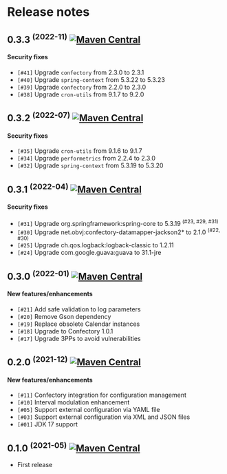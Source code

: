 # Release notes

## 0.3.3 <sup>(2022-11)</sup> [![Maven Central](https://img.shields.io/maven-central/v/net.obvj/agents?color=blue&versionPrefix=0.3.3)](https://search.maven.org/search?q=g:net.obvj%20AND%20a:agents%20AND%20v:0.3.3)

#### Security fixes

- `[#41]` Upgrade `confectory` from 2.3.0 to 2.3.1
- `[#40]` Upgrade `spring-context` from 5.3.22 to 5.3.23
- `[#39]` Upgrade `confectory` from 2.2.0 to 2.3.0
- `[#38]` Upgrade `cron-utils` from 9.1.7 to 9.2.0


## 0.3.2 <sup>(2022-07)</sup> [![Maven Central](https://img.shields.io/maven-central/v/net.obvj/agents?color=blue&versionPrefix=0.3.2)](https://search.maven.org/search?q=g:net.obvj%20AND%20a:agents%20AND%20v:0.3.2)

#### Security fixes

- `[#35]` Upgrade `cron-utils` from 9.1.6 to 9.1.7
- `[#34]` Upgrade `performetrics` from 2.2.4 to 2.3.0
- `[#32]` Upgrade `spring-context` from 5.3.19 to 5.3.20


## 0.3.1 <sup>(2022-04)</sup> [![Maven Central](https://img.shields.io/maven-central/v/net.obvj/agents?color=blue&versionPrefix=0.3.1)](https://search.maven.org/search?q=g:net.obvj%20AND%20a:agents%20AND%20v:0.3.1)

#### Security fixes

- `[#31]` Upgrade org.springframework:spring-core to 5.3.19 <sup>(#23, #29, #31)</sup> 
- `[#30]` Upgrade net.obvj:confectory-datamapper-jackson2* to 2.1.0 <sup>(#22, #30)</sup>
- `[#25]` Upgrade ch.qos.logback:logback-classic to 1.2.11
- `[#24]` Upgrade com.google.guava:guava to 31.1-jre


## 0.3.0 <sup>(2022-01)</sup> [![Maven Central](https://img.shields.io/maven-central/v/net.obvj/agents?color=blue&versionPrefix=0.3.0)](https://search.maven.org/search?q=g:net.obvj%20AND%20a:agents%20AND%20v:0.3.0)

#### New features/enhancements

- `[#21]` Add safe validation to log parameters
- `[#20]` Remove Gson dependency
- `[#19]` Replace obsolete Calendar instances
- `[#18]` Upgrade to Confectory 1.0.1
- `[#17]` Upgrade 3PPs to avoid vulnerabilities


## 0.2.0 <sup>(2021-12)</sup> [![Maven Central](https://img.shields.io/maven-central/v/net.obvj/agents?color=blue&versionPrefix=0.2.0)](https://search.maven.org/search?q=g:net.obvj%20AND%20a:agents%20AND%20v:0.2.0)

#### New features/enhancements

- `[#11]` Confectory integration for configuration management
- `[#10]` Interval modulation enhancement
- `[#05]` Support external configuration via YAML file
- `[#03]` Support external configuration via XML and JSON files
- `[#01]` JDK 17 support


## 0.1.0 <sup>(2021-05)</sup> [![Maven Central](https://img.shields.io/maven-central/v/net.obvj/agents?color=blue&versionPrefix=0.1.0)](https://search.maven.org/search?q=g:net.obvj%20AND%20a:agents%20AND%20v:0.1.0)

- First release
